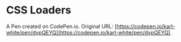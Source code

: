# CSS Loaders

A Pen created on CodePen.io. Original URL: [https://codepen.io/karl-white/pen/dypQEYQ](https://codepen.io/karl-white/pen/dypQEYQ).



